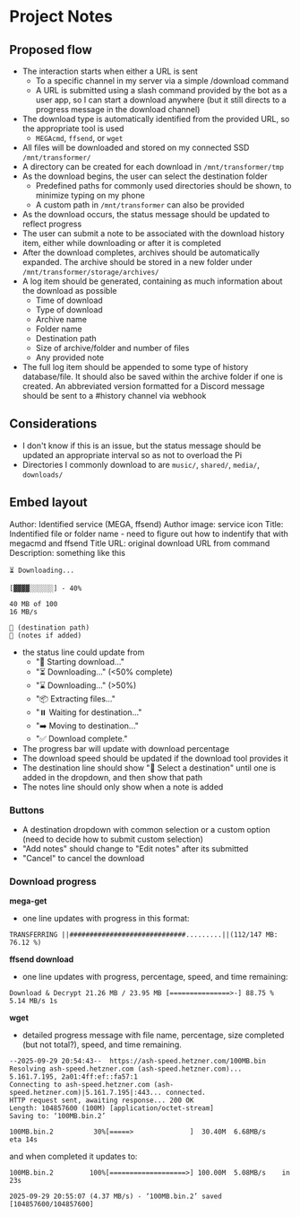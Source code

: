 # Project Notes

## Proposed flow
- The interaction starts when either a URL is sent
    - To a specific channel in my server via a simple /download command
    - A URL is submitted using a slash command provided by the bot as a user app, so I can start a download anywhere (but it still directs to a progress message in the download channel)
- The download type is automatically identified from the provided URL, so the appropriate tool is used
    - `MEGAcmd`, `ffsend`, or `wget`
- All files will be downloaded and stored on my connected SSD `/mnt/transformer/`
- A directory can be created for each download in `/mnt/transformer/tmp`
- As the download begins, the user can select the destination folder
    - Predefined paths for commonly used directories should be shown, to minimize typing on my phone
    - A custom path in `/mnt/transformer` can also be provided
- As the download occurs, the status message should be updated to reflect progress
- The user can submit a note to be associated with the download history item, either while downloading or after it is completed
- After the download completes, archives should be automatically expanded. The archive should be stored in a new folder under `/mnt/transformer/storage/archives/`
- A log item should be generated, containing as much information about the download as possible
    - Time of download
    - Type of download
    - Archive name
    - Folder name
    - Destination path
    - Size of archive/folder and number of files
    - Any provided note
- The full log item should be appended to some type of history database/file. It should also be saved within the archive folder if one is created. An abbreviated version formatted for a Discord message should be sent to a #history channel via webhook

## Considerations

- I don't know if this is an issue, but the status message should be updated an appropriate interval so as not to overload the Pi
- Directories I commonly download to are `music/`, `shared/`, `media/`, `downloads/`

## Embed layout

Author: Identified service (MEGA, ffsend)
Author image: service icon
Title: Indentified file or folder name
    - need to figure out how to indentify that with megacmd and ffsend
Title URL: original download URL from command
Description: something like this

    ⏳ Downloading...

    [▓▓▓▓░░░░░░] - 40%

    40 MB of 100
    16 MB/s

    📁 (destination path)
    📒 (notes if added)

- the status line could update from
    - "🔎 Starting download..."
    - "⏳ Downloading..." (<50% complete)
    - "⌛ Downloading..." (>50%)
    - "📦 Extracting files..."
    - "⏸️ Waiting for destination..."
    - "➡️ Moving to destination..."
    - "✅ Download complete."
- The progress bar will update with download percentage
- The download speed should be updated if the download tool provides it
- The destination line should show "📁 Select a destination" until one is added in the dropdown, and then show that path
- The notes line should only show when a note is added

### Buttons

- A destination dropdown with common selection or a custom option (need to decide how to submit custom selection)
- "Add notes" should change to "Edit notes" after its submitted
- "Cancel" to cancel the download

### Download progress

**mega-get**
- one line updates with progress in this format:

`
TRANSFERRING ||#############################.........||(112/147 MB:  76.12 %)
`


**ffsend download**
- one line updates with progress, percentage, speed, and time remaining:

`
Download & Decrypt 21.26 MB / 23.95 MB [===============>-] 88.75 % 5.14 MB/s 1s
`


**wget**
- detailed progress message with file name, percentage, size completed (but not total?), speed, and time remaining.

```
--2025-09-29 20:54:43--  https://ash-speed.hetzner.com/100MB.bin
Resolving ash-speed.hetzner.com (ash-speed.hetzner.com)... 5.161.7.195, 2a01:4ff:ef::fa57:1
Connecting to ash-speed.hetzner.com (ash-speed.hetzner.com)|5.161.7.195|:443... connected.
HTTP request sent, awaiting response... 200 OK
Length: 104857600 (100M) [application/octet-stream]
Saving to: ‘100MB.bin.2’

100MB.bin.2          30%[=====>              ]  30.40M  6.68MB/s    eta 14s    
```
and when completed it updates to:
```
100MB.bin.2         100%[===================>] 100.00M  5.08MB/s    in 23s     

2025-09-29 20:55:07 (4.37 MB/s) - ‘100MB.bin.2’ saved [104857600/104857600]
```